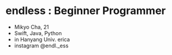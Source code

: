 # endless : Beginner Programmer
- Mikyo Cha, 21
- Swift, Java, Python
-  in Hanyang Univ. erica 
- instagram @endl._ess

